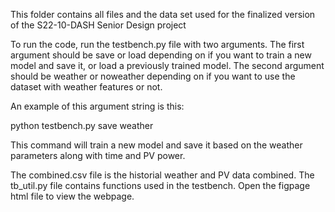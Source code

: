 This folder contains all files and the data set used for the finalized version of the S22-10-DASH Senior Design project

To run the code, run the testbench.py file with two arguments. The first argument should be save or load depending on if you want to train a new model and save it, or load a previously trained model. The second argument should be weather or noweather depending on if you want to use the dataset with weather features or not.

An example of this argument string is this:

python testbench.py save weather

This command will train a new model and save it based on the weather parameters along with time and PV power.

The combined.csv file is the historial weather and PV data combined.
The tb_util.py file contains functions used in the testbench.
Open the figpage html file to view the webpage.
